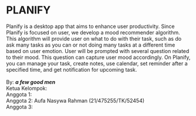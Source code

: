 
# PLANIFY
Planify is a desktop app that aims to enhance user productivity. Since Planify is focused on user, we develop a mood recommender algorithm. This algorithm will provide user on what to do with their task, such as do ask many tasks as you can or not doing many tasks at a different time based on user emotion. User will be prompted with several question related to their mood. This question can capture user mood accordingly. On Planify, you can manage your task, create notes, use calendar, set reminder after a specified time, and get notification for upcoming task. 
<br><br>
By: ***a few good men*** <br>
Ketua Kelompok: <br>
Anggota 1: <br>
Anggota 2: Aufa Nasywa Rahman (21/475255/TK/52454) <br>
Anggota 3: 